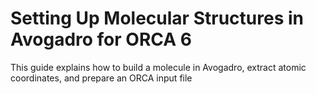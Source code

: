 # Setting Up Molecular Structures in Avogadro for ORCA 6

This guide explains how to build a molecule in Avogadro, extract atomic coordinates, and prepare an ORCA input file
